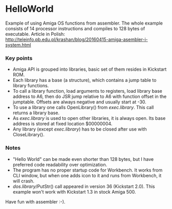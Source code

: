 # HelloWorld

Example of using Amiga OS functions from assembler. The whole example consists
of 14 processor instructions and compiles to 128 bytes of executable. Article in Polish: http://teleinfo.pb.edu.pl/krashan/blog/20160415-amiga-asembler-i-system.html

### Key points

* Amiga API is grouped into libraries, basic set of them resides in Kickstart ROM.
* Each library has a base (a structure), which contains a jump table to library functions.
* To call a library function, load arguments to registers, load library base address to A6, then do JSR jump relative to A6 with function offset in the jumptable. Offsets are always negative and usually start at -30.
* To use a library one calls OpenLibrary() from _exec.library_. This call returns a library base.
* As _exec.library_ is used to open other libraries, it is always open. Its base address is stored at fixed location $00000004.
* Any library (except _exec.library_) has to be closed after use with CloseLibrary().

### Notes

* "Hello World" can be made even shorter than 128 bytes, but I have preferred code readability over optimization.
* The program has no proper startup code for Workbench. It works from CLI window, but when one adds icon to it and runs from Workbench, it will crash.
* _dos.library_/PutStr() call appeared in version 36 (Kickstart 2.0). This example won't work with Kickstart 1.3 in stock Amiga 500.

Have fun with assembler :-).
